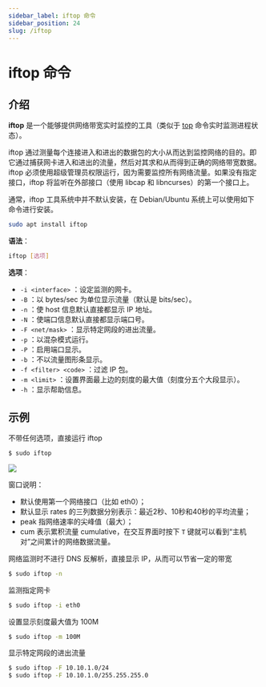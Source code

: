 ```yaml
---
sidebar_label: iftop 命令
sidebar_position: 24
slug: /iftop
---
```


# iftop 命令



## 介绍

**iftop** 是一个能够提供网络带宽实时监控的工具（类似于 [top](/linux-command/top) 命令实时监测进程状态）。

iftop 通过测量每个连接进入和进出的数据包的大小从而达到监控网络的目的。即它通过捕获网卡进入和进出的流量，然后对其求和从而得到正确的网络带宽数据。iftop 必须使用超级管理员权限运行，因为需要监控所有网络流量。如果没有指定接口，iftop 将监听在外部接口（使用 libcap 和 libncurses）的第一个接口上。

通常，iftop 工具系统中并不默认安装，在 Debian/Ubuntu 系统上可以使用如下命令进行安装。

```bash
sudo apt install iftop
```

**语法**：

```bash
iftop [选项]
```

**选项**：

- `-i <interface>` ：设定监测的网卡。
- `-B` ：以 bytes/sec 为单位显示流量（默认是 bits/sec）。
- `-n` ：使 host 信息默认直接都显示 IP 地址。
- `-N` ：使端口信息默认直接都显示端口号。
- `-F <net/mask>` ：显示特定网段的进出流量。
- `-p` ：以混杂模式运行。
- `-P` ：启用端口显示。
- `-b` ：不以流量图形条显示。
- `-f <filter> <code>` ：过滤 IP 包。
- `-m <limit>` ：设置界面最上边的刻度的最大值（刻度分五个大段显示）。
- `-h` ：显示帮助信息。



## 示例

不带任何选项，直接运行 iftop

```bash
$ sudo iftop
```

![](https://static.getiot.tech/iftop_snapshot.png#center)

窗口说明：

- 默认使用第一个网络接口（比如 eth0）；
- 默认显示 rates 的三列数据分别表示：最近2秒、10秒和40秒的平均流量；
- peak 指网络速率的尖峰值（最大）；
- cum 表示累积流量 cumulative，在交互界面时按下 `T` 键就可以看到“主机对”之间累计的网络数据流量。

网络监测时不进行 DNS 反解析，直接显示 IP，从而可以节省一定的带宽

```bash
$ sudo iftop -n
```

监测指定网卡

```bash
$ sudo iftop -i eth0
```

设置显示刻度最大值为 100M

```bash
$ sudo iftop -m 100M
```

显示特定网段的进出流量

```bash
$ sudo iftop -F 10.10.1.0/24
$ sudo iftop -F 10.10.1.0/255.255.255.0
```



